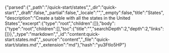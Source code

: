 {"parsed":{"_path":"/quick-start/states","_dir":"quick-start","_draft":false,"_partial":false,"_locale":"","_empty":false,"title":"States","description":"Create a table with all the states in the United States","excerpt":{"type":"root","children":[]},"body":{"type":"root","children":[],"toc":{"title":"","searchDepth":2,"depth":2,"links":[]}},"_type":"markdown","_id":"content:quick-start:states.md","_source":"content","_file":"quick-start/states.md","_extension":"md"},"hash":"yu3FtIo5HP"}